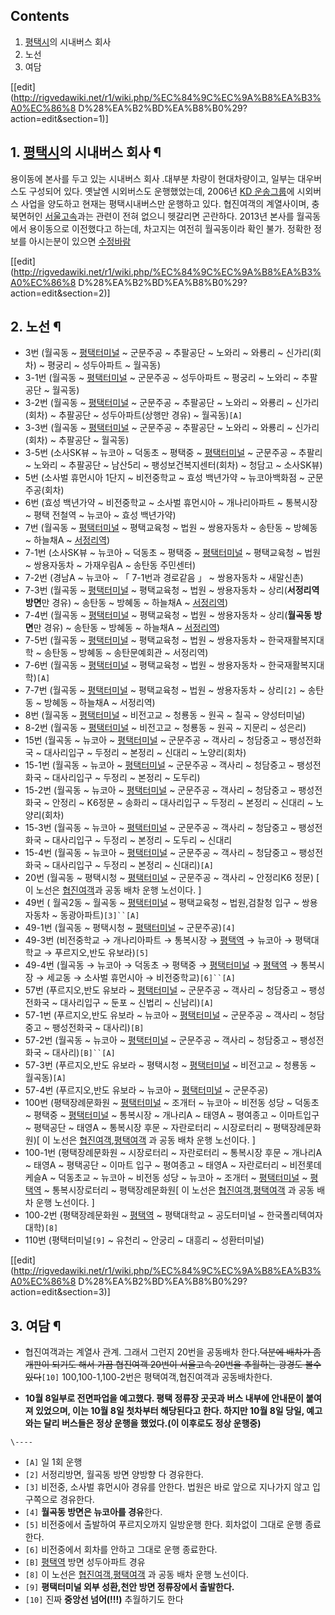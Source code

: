 ## Contents

    

1. [평택시](%ED%8F%89%ED%83%9D%EC%8B%9C.md)의 시내버스 회사 
2. 노선 
3. 여담 

[[edit](http://rigvedawiki.net/r1/wiki.php/%EC%84%9C%EC%9A%B8%EA%B3%A0%EC%86%8
D%28%EA%B2%BD%EA%B8%B0%29?action=edit&section=1)]

## 1. [평택시](%ED%8F%89%ED%83%9D%EC%8B%9C.md)의 시내버스 회사 ¶

용이동에 본사를 두고 있는 시내버스 회사 .대부분 차량이 현대차량이고, 일부는 대우버스도 구성되어 있다. 옛날엔 시외버스도 운행했었는데,
2006년 [KD 운송그룹](KD%20%EC%9A%B4%EC%86%A1%EA%B7%B8%EB%A3%B9.md)에 시외버스 사업을
양도하고 현재는 평택시내버스만 운행하고 있다. 협진여객의 계열사이며, 충북면허인
[서울고속](%EC%84%9C%EC%9A%B8%EA%B3%A0%EC%86%8D.md)과는 관련이 전혀 없으니 헷갈리면 곤란하다.
2013년 본사를 월곡동에서 용이동으로 이전했다고 하는데, 차고지는 여전히 월곡동이라 확인 불가. 정확한 정보를 아시는분이 있으면
[수정바람](%EC%88%98%EC%A0%95%EB%B0%94%EB%9E%8C.md)

  

[[edit](http://rigvedawiki.net/r1/wiki.php/%EC%84%9C%EC%9A%B8%EA%B3%A0%EC%86%8
D%28%EA%B2%BD%EA%B8%B0%29?action=edit&section=2)]

## 2. 노선 ¶

  * 3번 (월곡동 ~ [평택터미널](%ED%8F%89%ED%83%9D%ED%84%B0%EB%AF%B8%EB%84%90.md) ~ 군문주공 ~ 추팔공단 ~ 노와리 ~ 와룡리 ~ 신가리(회차) ~ 평궁리 ~ 성두아파트 ~ 월곡동)
  * 3-1번 (월곡동 ~ [평택터미널](%ED%8F%89%ED%83%9D%ED%84%B0%EB%AF%B8%EB%84%90.md) ~ 군문주공 ~ 성두아파트 ~ 평궁리 ~ 노와리 ~ 추팔공단 ~ 월곡동)
  * 3-2번 (월곡동 ~ [평택터미널](%ED%8F%89%ED%83%9D%ED%84%B0%EB%AF%B8%EB%84%90.md) ~ 군문주공 ~ 추팔공단 ~ 노와리 ~ 와룡리 ~ 신가리(회차) ~ 추팔공단 ~ 성두아파트(상행만 경유) ~ 월곡동)`[A]`
  * 3-3번 (월곡동 ~ [평택터미널](%ED%8F%89%ED%83%9D%ED%84%B0%EB%AF%B8%EB%84%90.md) ~ 군문주공 ~ 추팔공단 ~ 노와리 ~ 와룡리 ~ 신가리(회차) ~ 추팔공단 ~ 월곡동)
  * 3-5번 (소사SK뷰 ~ 뉴코아 ~ 덕동초 ~ 평택중 ~ [평택터미널](%ED%8F%89%ED%83%9D%ED%84%B0%EB%AF%B8%EB%84%90.md) ~ 군문주공 ~ 추팔리 ~ 노와리 ~ 추팔공단 ~ 남산5리 ~ 팽성보건복지센터(회차) ~ 청담고 ~ 소사SK뷰)
  * 5번 (소사벌 휴먼시아 1단지 ~ 비전중학교 ~ 효성 백년가약 ~ 뉴코아백화점 ~ 군문주공(회차)
  * 6번 (효성 백년가약 ~ 비전중학교 ~ 소사벌 휴먼시아 ~ 개나리아파트 ~ 통복시장 ~ 평택 전철역 ~ 뉴코아 ~ 효성 백년가약)
  * 7번 (월곡동 ~ [평택터미널](%ED%8F%89%ED%83%9D%ED%84%B0%EB%AF%B8%EB%84%90.md) ~ 평택교육청 ~ 법원 ~ 쌍용자동차 ~ 송탄동 ~ 방혜동 ~ 하늘채A ~ [서정리역](%EC%84%9C%EC%A0%95%EB%A6%AC%EC%97%AD.md))
  * 7-1번 (소사SK뷰 ~ 뉴코아 ~ 덕동초 ~ 평택중 ~ [평택터미널](%ED%8F%89%ED%83%9D%ED%84%B0%EB%AF%B8%EB%84%90.md) ~ 평택교육청 ~ 법원 ~ 쌍용자동차 ~ 가재우림A ~ 송탄동 주민센터)
  * 7-2번 (경남A ~ 뉴코아 ~ 「 7-1번과 경로같음 」 ~ 쌍용자동차 ~ 새말신촌)
  * 7-3번 (월곡동 ~ [평택터미널](%ED%8F%89%ED%83%9D%ED%84%B0%EB%AF%B8%EB%84%90.md) ~ 평택교육청 ~ 법원 ~ 쌍용자동차 ~ 상리(**서정리역 방면**만 경유) ~ 송탄동 ~ 방혜동 ~ 하늘채A ~ [서정리역](%EC%84%9C%EC%A0%95%EB%A6%AC%EC%97%AD.md))
  * 7-4번 (월곡동 ~ [평택터미널](%ED%8F%89%ED%83%9D%ED%84%B0%EB%AF%B8%EB%84%90.md) ~ 평택교육청 ~ 법원 ~ 쌍용자동차 ~ 상리(**월곡동 방면**만 경유) ~ 송탄동 ~ 방혜동 ~ 하늘채A ~ [서정리역](%EC%84%9C%EC%A0%95%EB%A6%AC%EC%97%AD.md))
  * 7-5번 (월곡동 ~ [평택터미널](%ED%8F%89%ED%83%9D%ED%84%B0%EB%AF%B8%EB%84%90.md) ~ 평택교육청 ~ 법원 ~ 쌍용자동차 ~ 한국재활복지대학 ~ 송탄동 ~ 방혜동 ~ 송탄문예회관 ~ 서정리역)
  * 7-6번 (월곡동 ~ [평택터미널](%ED%8F%89%ED%83%9D%ED%84%B0%EB%AF%B8%EB%84%90.md) ~ 평택교육청 ~ 법원 ~ 쌍용자동차 ~ 한국재활복지대학)`[A]`
  * 7-7번 (월곡동 ~ [평택터미널](%ED%8F%89%ED%83%9D%ED%84%B0%EB%AF%B8%EB%84%90.md) ~ 평택교육청 ~ 법원 ~ 쌍용자동차 ~ 상리`[2]` ~ 송탄동 ~ 방혜동 ~ 하늘채A ~ 서정리역)
  * 8번 (월곡동 ~ [평택터미널](%ED%8F%89%ED%83%9D%ED%84%B0%EB%AF%B8%EB%84%90.md) ~ 비전고교 ~ 청룡동 ~ 원곡 ~ 칠곡 ~ 양성터미널)
  * 8-2번 (월곡동 ~ [평택터미널](%ED%8F%89%ED%83%9D%ED%84%B0%EB%AF%B8%EB%84%90.md) ~ 비전고교 ~ 청룡동 ~ 원곡 ~ 지문리 ~ 성은리)
  * 15번 (월곡동 ~ 뉴코아 ~ [평택터미널](%ED%8F%89%ED%83%9D%ED%84%B0%EB%AF%B8%EB%84%90.md) ~ 군문주공 ~ 객사리 ~ 청담중고 ~ 팽성전화국 ~ 대사리입구 ~ 두정리 ~ 본정리 ~ 신대리 ~ 노양리(회차)
  * 15-1번 (월곡동 ~ 뉴코아 ~ [평택터미널](%ED%8F%89%ED%83%9D%ED%84%B0%EB%AF%B8%EB%84%90.md) ~ 군문주공 ~ 객사리 ~ 청담중고 ~ 팽성전화국 ~ 대사리입구 ~ 두정리 ~ 본정리 ~ 도두리)
  * 15-2번 (월곡동 ~ 뉴코아 ~ [평택터미널](%ED%8F%89%ED%83%9D%ED%84%B0%EB%AF%B8%EB%84%90.md) ~ 군문주공 ~ 객사리 ~ 청담중고 ~ 팽성전화국 ~ 안정리 ~ K6정문 ~ 송화리 ~ 대사리입구 ~ 두정리 ~ 본정리 ~ 신대리 ~ 노양리(회차)
  * 15-3번 (월곡동 ~ 뉴코아 ~ [평택터미널](%ED%8F%89%ED%83%9D%ED%84%B0%EB%AF%B8%EB%84%90.md) ~ 군문주공 ~ 객사리 ~ 청담중고 ~ 팽성전화국 ~ 대사리입구 ~ 두정리 ~ 본정리 ~ 도두리 ~ 신대리
  * 15-4번 (월곡동 ~ 뉴코아 ~ [평택터미널](%ED%8F%89%ED%83%9D%ED%84%B0%EB%AF%B8%EB%84%90.md) ~ 군문주공 ~ 객사리 ~ 청담중고 ~ 팽성전화국 ~ 대사리입구 ~ 두정리 ~ 본정리 ~ 신대리)`[A]`
  * 20번 (월곡동 ~ 평택시청 ~ [평택터미널](%ED%8F%89%ED%83%9D%ED%84%B0%EB%AF%B8%EB%84%90.md) ~ 군문주공 ~ 객사리 ~ 안정리K6 정문) [ 이 노선은 [협진여객](%ED%98%91%EC%A7%84%EC%97%AC%EA%B0%9D.md)과 공동 배차 운행 노선이다. ]
  * 49번 ( 월곡2동 ~ 월곡동 ~ [평택터미널](%ED%8F%89%ED%83%9D%ED%84%B0%EB%AF%B8%EB%84%90.md) ~ 평택교육청 ~ 법원,검찰청 입구 ~ 쌍용자동차 ~ 동광아파트)`[3]``[A]`
  * 49-1번 (월곡동 ~ 평택시청 ~ [평택터미널](%ED%8F%89%ED%83%9D%ED%84%B0%EB%AF%B8%EB%84%90.md) ~ 군문주공)`[4]`
  * 49-3번 (비전중학교 → 개나리아파트 → 통복시장 → [평택역](%ED%8F%89%ED%83%9D%EC%97%AD.md) → 뉴코아 → 평택대학교 → 푸르지오,반도 유보라)`[5]`
  * 49-4번 (월곡동 → 뉴코아 → 덕동초 → 평택중 → [평택터미널](%ED%8F%89%ED%83%9D%ED%84%B0%EB%AF%B8%EB%84%90.md) → [평택역](%ED%8F%89%ED%83%9D%EC%97%AD.md) → 통복시장 → 세교동 → 소사벌 휴먼시아 → 비전중학교)`[6]``[A]`
  * 57번 (푸르지오,반도 유보라 ~ [평택터미널](%ED%8F%89%ED%83%9D%ED%84%B0%EB%AF%B8%EB%84%90.md) ~ 군문주공 ~ 객사리 ~ 청담중고 ~ 팽성전화국 ~ 대사리입구 ~ 둔포 ~ 신법리 ~ 신남리)`[A]`
  * 57-1번 (푸르지오,반도 유보라 ~ 뉴코아 ~ [평택터미널](%ED%8F%89%ED%83%9D%ED%84%B0%EB%AF%B8%EB%84%90.md) ~ 군문주공 ~ 객사리 ~ 청담중고 ~ 팽성전화국 ~ 대사리)`[B]`
  * 57-2번 (월곡동 ~ 뉴코아 ~ [평택터미널](%ED%8F%89%ED%83%9D%ED%84%B0%EB%AF%B8%EB%84%90.md) ~ 군문주공 ~ 객사리 ~ 청담중고 ~ 팽성전화국 ~ 대사리)`[B]``[A]`
  * 57-3번 (푸르지오,반도 유보라 ~ 평택시청 ~ [평택터미널](%ED%8F%89%ED%83%9D%ED%84%B0%EB%AF%B8%EB%84%90.md) ~ 비전고교 ~ 청룡동 ~ 월곡동)`[A]`
  * 57-4번 (푸르지오,반도 유보라 ~ 뉴코아 ~ [평택터미널](%ED%8F%89%ED%83%9D%ED%84%B0%EB%AF%B8%EB%84%90.md) ~ 군문주공) 
  * 100번 (평택장례문화원 ~ [평택터미널](%ED%8F%89%ED%83%9D%ED%84%B0%EB%AF%B8%EB%84%90.md) ~ 조개터 ~ 뉴코아 ~ 비전동 성당 ~ 덕동초 ~ 평택중 ~ [평택터미널](%ED%8F%89%ED%83%9D%ED%84%B0%EB%AF%B8%EB%84%90.md) ~ 통복시장 ~ 개나리A ~ 태영A ~ 평여종고 ~ 이마트입구 ~ 평택공단 ~ 태영A ~ 통복시장 후문 ~ 자란로터리 ~ 시장로터리 ~ 평택장례문화원)[ 이 노선은 [협진여객](%ED%98%91%EC%A7%84%EC%97%AC%EA%B0%9D.md),[평택여객](%ED%8F%89%ED%83%9D%EC%97%AC%EA%B0%9D.md) 과 공동 배차 운행 노선이다. ]
  * 100-1번 (평택장례문화원 ~ 시장로터리 ~ 자란로터리 ~ 통복시장 후문 ~ 개나리A ~ 태영A ~ 평택공단 ~ 이마트 입구 ~ 평여종고 ~ 태영A ~ 자란로터리 ~ 비전롯데케슬A ~ 덕동초교 ~ 뉴코아 ~ 비전동 성당 ~ 뉴코아 ~ 조개터 ~ [평택터미널](%ED%8F%89%ED%83%9D%ED%84%B0%EB%AF%B8%EB%84%90.md) ~ [평택역](%ED%8F%89%ED%83%9D%EC%97%AD.md) ~ 통복시장로터리 ~ 평택장례문화원[ 이 노선은 [협진여객](%ED%98%91%EC%A7%84%EC%97%AC%EA%B0%9D.md),[평택여객](%ED%8F%89%ED%83%9D%EC%97%AC%EA%B0%9D.md) 과 공동 배차 운행 노선이다. ]
  * 100-2번 (평택장례문화원 ~ [평택역](%ED%8F%89%ED%83%9D%EC%97%AD.md) ~ 평택대학교 ~ 공도터미널 ~ 한국폴리텍여자대학)`[8]`
  * 110번 (평택터미널`[9]` ~ 유천리 ~ 안궁리 ~ 대흥리 ~ 성환터미널)

[[edit](http://rigvedawiki.net/r1/wiki.php/%EC%84%9C%EC%9A%B8%EA%B3%A0%EC%86%8
D%28%EA%B2%BD%EA%B8%B0%29?action=edit&section=3)]

## 3. 여담 ¶

  * 협진여객과는 계열사 관계. 그래서 그런지 20번을 공동배차 한다.<del>덕분에 배차가 좀 개판이 되기도 해서 가끔 협진여객 20번이 서울고속 20번을 추월하는 광경도 볼수있다</del>`[10]` 100,100-1,100-2번은 평택여객,협진여객과 공동배차한다.  

* **10월 8일부로 전면파업을 예고했다. 평택 정류장 곳곳과 버스 내부에 안내문이 붙여져 있었으며, 이는 10월 8일 첫차부터 해당된다고 한다. 하지만 10월 8일 당일, 예고와는 달리 버스들은 정상 운행을 했었다.(이 이후로도 정상 운행중)**

`\----`

  * `[A]` 일 1회 운행
  * `[2]` 서정리방면, 월곡동 방면 양방향 다 경유한다.
  * `[3]` 비전중, 소사벌 휴먼시아 경유를 안한다. 법원은 바로 앞으로 지나가지 않고 입구쪽으로 경유한다.
  * `[4]` **월곡동 방면은 뉴코아를 경유**한다.
  * `[5]` 비전중에서 출발하여 푸르지오까지 일방운행 한다. 회차없이 그대로 운행 종료한다.
  * `[6]` 비전중에서 회차를 안하고 그대로 운행 종료한다.
  * `[B]` [평택역](%ED%8F%89%ED%83%9D%EC%97%AD.md) 방면 성두아파트 경유
  * `[8]` 이 노선은 [협진여객](%ED%98%91%EC%A7%84%EC%97%AC%EA%B0%9D.md),[평택여객](%ED%8F%89%ED%83%9D%EC%97%AC%EA%B0%9D.md) 과 공동 배차 운행 노선이다. 
  * `[9]` **평택터미널 외부 성환,천안 방면 정류장에서 출발한다.**
  * `[10]` 진짜 **중앙선 넘어(!!!)** 추월하기도 한다

